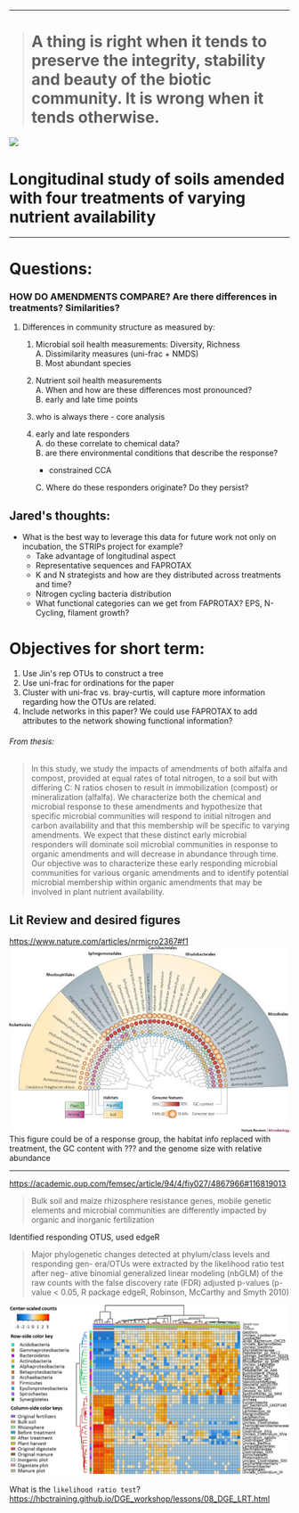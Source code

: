 ------------------------------------------------------------------------

> A thing is right when it tends to preserve the integrity, stability and beauty of the biotic community. It is wrong when it tends otherwise.
> ============================================================================================================================================

![](./images/giphy.gif)

Longitudinal study of soils amended with four treatments of varying nutrient availability
=========================================================================================

------------------------------------------------------------------------

Questions:
==========

### HOW DO AMENDMENTS COMPARE? Are there differences in treatments? Similarities?

1.  Differences in community structure as measured by:
    1.  Microbial soil health measurements: Diversity, Richness  
        A. Dissimilarity measures (uni-frac + NMDS)  
        B. Most abundant species  
    2.  Nutrient soil health measurements  
        A. When and how are these differences most pronounced?  
        B. early and late time points  
    3.  who is always there - core analysis  
    4.  early and late responders  
        A. do these correlate to chemical data?  
        B. are there environmental conditions that describe the
        response?  
        + constrained CCA

        C. Where do these responders originate? Do they persist?

Jared's thoughts:
-----------------

-   What is the best way to leverage this data for future work not only
    on incubation, the STRIPs project for example?
    -   Take advantage of longitudinal aspect
    -   Representative sequences and FAPROTAX
    -   K and N strategists and how are they distributed across
        treatments and time?
    -   Nitrogen cycling bacteria distribution
    -   What functional categories can we get from FAPROTAX? EPS,
        N-Cycling, filament growth?

Objectives for short term:
==========================

1.  Use Jin's rep OTUs to construct a tree
2.  Use uni-frac for ordinations for the paper
3.  Cluster with uni-frac vs. bray-curtis, will capture more information
    regarding how the OTUs are related.
4.  Include networks in this paper? We could use FAPROTAX to add
    attributes to the network showing functional information?

###### From thesis:

> In this study, we study the impacts of amendments of both alfalfa and
> compost, provided at equal rates of total nitrogen, to a soil but with
> differing C: N ratios chosen to result in immobilization (compost) or
> mineralization (alfalfa). We characterize both the chemical and
> microbial response to these amendments and hypothesize that specific
> microbial communities will respond to initial nitrogen and carbon
> availability and that this membership will be specific to varying
> amendments. We expect that these distinct early microbial responders
> will dominate soil microbial communities in response to organic
> amendments and will decrease in abundance through time. Our objective
> was to characterize these early responding microbial communities for
> various organic amendments and to identify potential microbial
> membership within organic amendments that may be involved in plant
> nutrient availability.

Lit Review and desired figures
------------------------------

<https://www.nature.com/articles/nrmicro2367#f1>  
![](./images/nrmicro2367-f1.jpg)  
This figure could be of a response group, the habitat info replaced with
treatment, the GC content with ??? and the genome size with relative
abundance

------------------------------------------------------------------------

<https://academic.oup.com/femsec/article/94/4/fiy027/4867966#116819013>

> Bulk soil and maize rhizosphere resistance genes, mobile genetic
> elements and microbial communities are differently impacted by organic
> and inorganic fertilization

Identified responding OTUS, used edgeR

> Major phylogenetic changes detected at phylum/class levels and
> responding gen- era/OTUs were extracted by the likelihood ratio test
> after neg- ative binomial generalized linear modeling (nbGLM) of the
> raw counts with the false discovery rate (FDR) adjusted p-values
> (p-value &lt; 0.05, R package edgeR, Robinson, McCarthy and Smyth
> 2010)

![](./images/fiy027fig4.jpeg)

What is the `likelihood ratio test`?  
<https://hbctraining.github.io/DGE_workshop/lessons/08_DGE_LRT.html>
